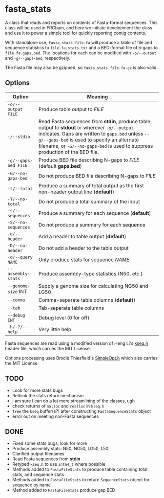 fasta_stats
===========

A class that reads and reports on contents of Fasta-format sequences.  This class will be used in FRCbam, and here we initiate development the class and use it to power a simple tool for quickly reporting contig contents.

With standalone use, `fasta_stats file.fa` will produce a table of file and sequence statistics to `file.fa.stats.txt` and a BED-format file of `N`-gaps to `file.fa.gaps.bed`.  The locations for each can be modified with `-o/--output` and `-g/--gaps-bed`, respectively.

The Fasta file may also be gzipped, so `fasta_stats file.fa.gz` is also valid.

Options
-------

Option  |  Meaning
------- | --------
`-o/--output FILE` | Produce table output to *FILE*
`-/--stdio` | Read Fasta sequences from **stdin**, produce table output to **stdout** or wherever `-o/--output` indicates.  Gaps are written to `gaps.bed` unless `--g/--gaps-bed` is used to specify an alternate filename, or `-G/--no-gaps-bed` is used to suppress production of the BED file.
`-g/--gaps-bed FILE` | Produce BED file describing N-gaps to *FILE* (default **gaps.bed**)
`-G/--no-gaps-bed` | Do not produce BED file describing N-gaps to *FILE*
`-t/--total` | Produce a summary of total output as the first non-header output line (**default**)
`-T/--no-total` | Do not produce a total summary of the input
`-s/--sequences` | Produce a summary for each sequence (**default**)
`-S/--no-sequences` | Do not produce a summary for each sequence
`-d/--header` | Add a header to table output (**default**)
`-D/--no-header` | Do not add a header to the table output
`-q/--query NAME` | Only produce stats for sequence *NAME*
`--assembly-stats` | Produce assembly-type statistics (N50, etc.)
`--genome-size` INT | Supply a genome size for calculating NG50 and LG50
`--comma` | Comma-separate table columns (**default**)
`--tab` | Tab-separate table columns
`--debug INT` | Debug level (0 for off)
`-h/-?/--help` | Very little help

Fasta sequences are read using a modified version of Heng Li's [kseq.h](http://lh3lh3.users.sourceforge.net/kseq.shtml) header file, which carries the MIT License.

Options processing uses Brodie Thiesfield's [SimpleOpt.h](https://github.com/brofield/simpleopt) which also carries the MIT License.

TODO
----
* Look for more stats bugs
* Rethink the stats return mechanism
* I am sure I can do a lot more streamlining of the classes, ugh
* check returns of `malloc` and `realloc` in `kseq.h`
* `free` the `kseq` buffer(s?) after constructing `FastaSequenceStats` object
* error out on meeting non-Fasta sequences

DONE
----
* Fixed some stats bugs, look for more
* Produce assembly stats: N50, NG50, LG50, L50
* Clarified output filenames
* Read Fasta sequences from **stdin**
* Retyped `kseq.h` to use `int64_t` where possible
* Methods added to `FastaFileStats` to produce table containing total stats, and sequence stats
* Methods added to `FastaFileStats` to return `SequenceStats` object for sequence by name
* Method added to `FastaFileStats` produce gap BED
